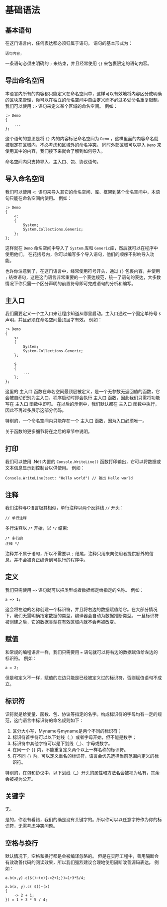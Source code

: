 # 基础语法
## 基本语句
在这门语言内，任何表达都必须归属于语句。
语句的基本形式为：

    语句内容;

一条语句必须由明确的 `;` 来结束，并且经常使用 `{}` 来包裹限定的语句内容。  
## 导出命名空间
本语言内所有的内容都只能定义在命名空间中，这样可以有效地将内容区分成明确的区块来管理，你可以在独立的命名空间中自由定义而不必过多受命名重复限制。
我们可以使用 `:>` 语句来定义某个区域的命名空间。
例如：

    :> Demo
    {
        ...
    };

这个语句的意思是将 `{}` 内的内容标记命名空间为 `Demo` ，这样里面的内容命名就被限定在区域内，不必考虑和区域外的命名冲突。
同时外部区域可以导入 `Demo` 来使用其中的内容，我们接下来就会了解到如何导入。

命名空间内只支持导入、主入口、包、协议语句。
## 导入命名空间
我们可以使用 `<:` 语句来导入其它的命名空间、库、框架到某个命名空间中，本语句只能在命名空间内使用。
例如：

    :> Demo
    {
        <:
        {
            System;
            System.Collections.Generic;
        };
    };

这样就在 `Demo` 命名空间中导入了 `System` 库和 `Generic`库，然后就可以在程序中使用他们。
在花括号内，你可以编写多个导入语句，他们的顺序不影响导入功能。

也许你注意到了，在这门语言中，经常使用符号开头，通过 `{}` 包裹内容，并使用 `;` 结束语句，这是这门语言非常重要的一个表达规范，统一了语句的表达，大多数情况下你只需一个区分声明的前置符号即可完成语句的分析和编写。
## 主入口
我们需要定义一个主入口来让程序知道从哪里启动。主入口通过一个固定单符号 `$` 声明，并且必须在命名空间最顶层才有效。
例如：

    :> Demo
    {
        <:
        {
            System;
            System.Collections.Generic;
        };

        $
        {
            ...
        };
    };

这里的 主入口 函数在命名空间最顶层被定义，是一个无参数无返回值的函数，它会被自动识别为主入口，程序启动时即会执行 主入口 函数，因此我们只需将功能写在 主入口 函数中即可。
在以后的示例中，我们默认都在 主入口 函数中执行，因此不再过多展示这部分代码。

特别的，一个命名空间内只能存在一个 主入口 函数，因为入口必须唯一。

关于函数的更多细节将在之后的章节中说明。
## 打印
我们可以使用 .Net 内置的 `Console.WriteLine()` 函数打印输出，它可以将数据或文本信息显示到控制台以供使用。
例如：

    Console.WriteLine(text: "Hello world") // 输出 Hello world

## 注释
我们注释与C语言极其相似，单行注释以两个反斜线 `//` 开头： 

    // 单行注释

多行注释以 `/*` 开始，以 `*/` 结束: 

    /* 多行的
    注释 */

注释并不属于语句，所以不需要以 `;` 结尾，注释只用来向使用者提供额外的信息，并不会被真正编译到可执行的程序中。
## 定义
我们只需使用 `=>` 语句就可以把类型或者数据绑定给指定的名称。
例如：

    a => 1;

这会将左边的名称创建一个标识符，并且将右边的数据赋值给它。在大部分情况下，我们无需明确指定数据的类型，编译器会自动为数据推断类型。
一旦标识符被创建之后，它的数据类型在有效区域内就不会再被改变。

## 赋值
和常规的编程语言一样，我们只需要用 `=` 语句就可以将右边的数据赋值给左边的标识符。
例如：

    a = 2;

但是和定义不一样，赋值的左边只能是已经被定义过的标识符，否则赋值语句不成立。
## 标识符
识符就是给变量、函数、包、协议等指定的名字。构成标识符的字母均有一定的规范，这门语言中标识符的命名规则如下：

1. 区分大小写，Myname与myname是两个不同的标识符；
1. 标识符首字符可以以下划线（_）或者字母开始，但不能是数字；
1. 标识符中其他字符可以是下划线（_）、字母或数字。
1. 在同一个 `{}` 内，不能重复定义两个以上一样名称的标识符。
1. 在不同 `{}` 内，可以定义重名的标识符，语言会优先选择当前范围内定义的标识符。

特别的，在包和协议中，以下划线（_）开头的属性和方法名会被视为私有，其余会被视为公开。
## 关键字
无。

是的，你没有看错，我们的确是没有关键字的。所以你可以以任意字符作为你的标识符，无需考虑冲突问题。
## 空格与换行
默认情况下，空格和换行都是会被编译忽略的。
但是在实际工程中，善用隔断会有效改善代码的阅读效果，所以我们强烈建议合理地使用隔断改善源码表达。
例如：

    a.b(x,y).c($()~(x){->2+1;})=1+3*5/4;

    a.b(x, y).c( $()~(x)
    {
        -> 2 + 1;
    }) = 1 + 3 * 5 / 4;
